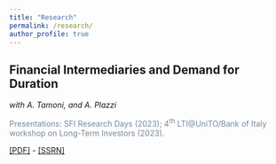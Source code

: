 ```yaml
---
title: "Research"
permalink: /research/
author_profile: true
---
```


## Financial Intermediaries and Demand for Duration

*with A. Tamoni, and A. Plazzi* 

<span style="color:lightslategrey"> Presentations: SFI Research Days (2023); 4<sup>th</sup> LTI@UniTO/Bank of Italy workshop on Long-Term Investors (2023).  </span> 

[[PDF]](http://m-zanotti.github.io/files/paper1.pdf) - [[SSRN]](http://srrnLINK)


 

<!---

{% if author.googlescholar %}
  You can also find my articles on <u><a href="{{author.googlescholar}}">my Google Scholar profile</a>.</u>
{% endif %}

{% include base_path %}

{% for post in site.publications reversed %}
  {% include archive-single.html %}
{% endfor %}

-->